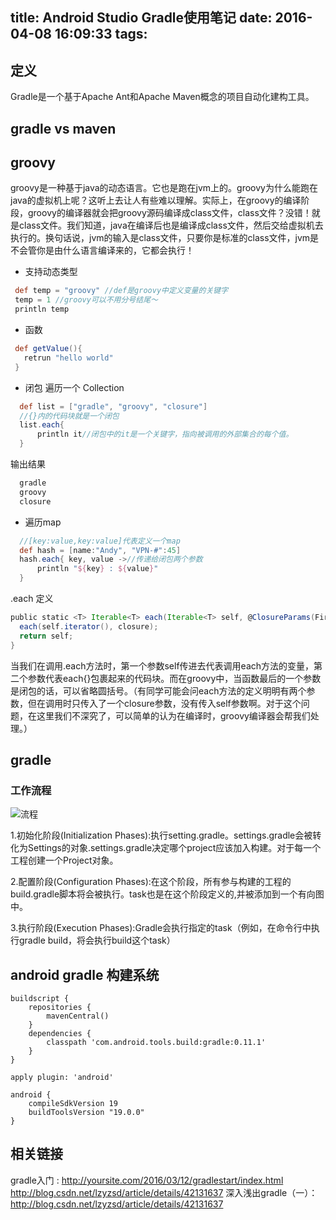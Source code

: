 title: Android Studio Gradle使用笔记
date: 2016-04-08 16:09:33
tags:
---
## 定义
Gradle是一个基于Apache Ant和Apache Maven概念的项目自动化建构工具。

## gradle vs maven

## groovy
groovy是一种基于java的动态语言。它也是跑在jvm上的。groovy为什么能跑在java的虚拟机上呢？这听上去让人有些难以理解。实际上，在groovy的编译阶段，groovy的编译器就会把groovy源码编译成class文件，class文件？没错！就是class文件。我们知道，java在编译后也是编译成class文件，然后交给虚拟机去执行的。换句话说，jvm的输入是class文件，只要你是标准的class文件，jvm是不会管你是由什么语言编译来的，它都会执行！
- 支持动态类型
 ```groovy
  def temp = "groovy" //def是groovy中定义变量的关键字
  temp = 1 //groovy可以不用分号结尾～
  println temp
 ```
- 函数
 ```groovy
  def getValue(){
    retrun "hello world"
  }
 ```
- 闭包
遍历一个 Collection
```groovy
  def list = ["gradle", "groovy", "closure"]
  //{}内的代码块就是一个闭包
  list.each{
      println it//闭包中的it是一个关键字，指向被调用的外部集合的每个值。
  }
```
输出结果
```groovy
  gradle
  groovy
  closure
```
- 遍历map
```groovy
  //[key:value,key:value]代表定义一个map
  def hash = [name:"Andy", "VPN-#":45]
  hash.each{ key, value ->//传递给闭包两个参数
      println "${key} : ${value}"
  }
```
.each 定义
```groovy
public static <T> Iterable<T> each(Iterable<T> self, @ClosureParams(FirstParam.FirstGenericType.class) Closure closure) {
  each(self.iterator(), closure);
  return self;
}
```
当我们在调用.each方法时，第一个参数self传进去代表调用each方法的变量，第二个参数代表each{}包裹起来的代码块。而在groovy中，当函数最后的一个参数是闭包的话，可以省略圆括号。（有同学可能会问each方法的定义明明有两个参数，但在调用时只传入了一个closure参数，没有传入self参数啊。对于这个问题，在这里我们不深究了，可以简单的认为在编译时，groovy编译器会帮我们处理。）

## gradle

### 工作流程

![流程](http://7xrsw2.com1.z0.glb.clouddn.com/image028.png)

1.初始化阶段(Initialization Phases):执行setting.gradle。settings.gradle会被转化为Settings的对象.settings.gradle决定哪个project应该加入构建。对于每一个工程创建一个Project对象。

2.配置阶段(Configuration Phases):在这个阶段，所有参与构建的工程的build.gradle脚本将会被执行。task也是在这个阶段定义的,并被添加到一个有向图中。

3.执行阶段(Execution Phases):Gradle会执行指定的task（例如，在命令行中执行gradle build，将会执行build这个task）
## android gradle 构建系统

```
buildscript {  
    repositories {  
        mavenCentral()  
    }      
    dependencies {  
        classpath 'com.android.tools.build:gradle:0.11.1'  
    }  
}  

apply plugin: 'android'  

android {  
    compileSdkVersion 19  
    buildToolsVersion "19.0.0"  
}  
```


## 相关链接
gradle入门 : http://yoursite.com/2016/03/12/gradlestart/index.html
http://blog.csdn.net/lzyzsd/article/details/42131637
深入浅出gradle（一）：http://blog.csdn.net/lzyzsd/article/details/42131637
